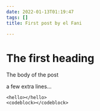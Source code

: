 ```yaml
---
date: 2022-01-13T01:19:47
tags: []
title: First post by el Fani

---
```

# The first heading

The body of the post

a few extra lines...

    <hello></hello>
    <codeblock></codeblock>